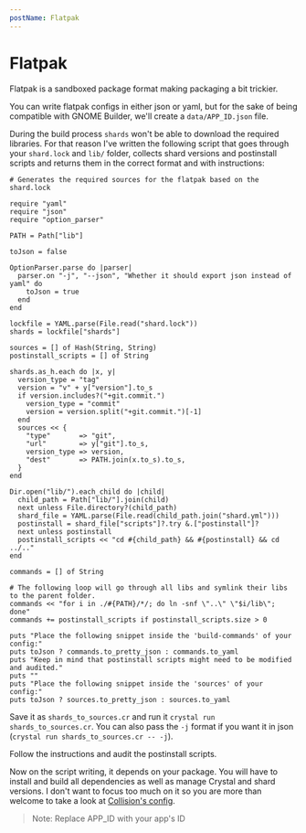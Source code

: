 ```yaml
---
postName: Flatpak
---
```


# Flatpak

Flatpak is a sandboxed package format making packaging a bit trickier.

You can write flatpak configs in either json or yaml, but for the sake of being compatible with GNOME Builder, we'll create a `data/APP_ID.json` file.

During the build process `shards` won't be able to download the required libraries. For that reason I've written the following script that goes through your `shard.lock` and `lib/` folder, collects shard versions and postinstall scripts and returns them in the correct format and with instructions:

```crystal
# Generates the required sources for the flatpak based on the shard.lock

require "yaml"
require "json"
require "option_parser"

PATH = Path["lib"]

toJson = false

OptionParser.parse do |parser|
  parser.on "-j", "--json", "Whether it should export json instead of yaml" do
    toJson = true
  end
end

lockfile = YAML.parse(File.read("shard.lock"))
shards = lockfile["shards"]

sources = [] of Hash(String, String)
postinstall_scripts = [] of String

shards.as_h.each do |x, y|
  version_type = "tag"
  version = "v" + y["version"].to_s
  if version.includes?("+git.commit.")
    version_type = "commit"
    version = version.split("+git.commit.")[-1]
  end
  sources << {
    "type"       => "git",
    "url"        => y["git"].to_s,
    version_type => version,
    "dest"       => PATH.join(x.to_s).to_s,
  }
end

Dir.open("lib/").each_child do |child|
  child_path = Path["lib/"].join(child)
  next unless File.directory?(child_path)
  shard_file = YAML.parse(File.read(child_path.join("shard.yml")))
  postinstall = shard_file["scripts"]?.try &.["postinstall"]?
  next unless postinstall
  postinstall_scripts << "cd #{child_path} && #{postinstall} && cd ../.."
end

commands = [] of String

# The following loop will go through all libs and symlink their libs to the parent folder.
commands << "for i in ./#{PATH}/*/; do ln -snf \"..\" \"$i/lib\"; done"
commands += postinstall_scripts if postinstall_scripts.size > 0

puts "Place the following snippet inside the 'build-commands' of your config:"
puts toJson ? commands.to_pretty_json : commands.to_yaml
puts "Keep in mind that postinstall scripts might need to be modified and audited."
puts ""
puts "Place the following snippet inside the 'sources' of your config:"
puts toJson ? sources.to_pretty_json : sources.to_yaml
```

Save it as `shards_to_sources.cr` and run it `crystal run shards_to_sources.cr`. You can also pass the `-j` format if you want it in json (`crystal run shards_to_sources.cr -- -j`).

Follow the instructions and audit the postinstall scripts.

Now on the script writing, it depends on your package. You will have to install and build all dependencies as well as manage Crystal and shard versions. I don't want to focus too much on it so you are more than welcome to take a look at [Collision's config](https://raw.githubusercontent.com/GeopJr/Hashbrown/main/data/dev.geopjr.Hashbrown.json).

> Note: Replace APP_ID with your app's ID
